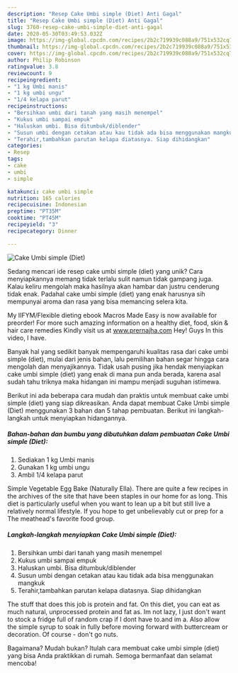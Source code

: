 ```yaml
---
description: "Resep Cake Umbi simple (Diet) Anti Gagal"
title: "Resep Cake Umbi simple (Diet) Anti Gagal"
slug: 3760-resep-cake-umbi-simple-diet-anti-gagal
date: 2020-05-30T03:49:53.032Z
image: https://img-global.cpcdn.com/recipes/2b2c719939c088a9/751x532cq70/cake-umbi-simple-diet-foto-resep-utama.jpg
thumbnail: https://img-global.cpcdn.com/recipes/2b2c719939c088a9/751x532cq70/cake-umbi-simple-diet-foto-resep-utama.jpg
cover: https://img-global.cpcdn.com/recipes/2b2c719939c088a9/751x532cq70/cake-umbi-simple-diet-foto-resep-utama.jpg
author: Philip Robinson
ratingvalue: 3.8
reviewcount: 9
recipeingredient:
- "1 kg Umbi manis"
- "1 kg umbi ungu"
- "1/4 kelapa parut"
recipeinstructions:
- "Bersihkan umbi dari tanah yang masih menempel"
- "Kukus umbi sampai empuk"
- "Haluskan umbi. Bisa ditumbuk/diblender"
- "Susun umbi dengan cetakan atau kau tidak ada bisa menggunakan mangkuk"
- "Terahir,tambahkan parutan kelapa diatasnya. Siap dihidangkan"
categories:
- Resep
tags:
- cake
- umbi
- simple

katakunci: cake umbi simple 
nutrition: 165 calories
recipecuisine: Indonesian
preptime: "PT35M"
cooktime: "PT45M"
recipeyield: "3"
recipecategory: Dinner

---
```



![Cake Umbi simple (Diet)](https://img-global.cpcdn.com/recipes/2b2c719939c088a9/751x532cq70/cake-umbi-simple-diet-foto-resep-utama.jpg)

Sedang mencari ide resep cake umbi simple (diet) yang unik? Cara menyiapkannya memang tidak terlalu sulit namun tidak gampang juga. Kalau keliru mengolah maka hasilnya akan hambar dan justru cenderung tidak enak. Padahal cake umbi simple (diet) yang enak harusnya sih mempunyai aroma dan rasa yang bisa memancing selera kita.

My IIFYM/Flexible dieting ebook Macros Made Easy is now available for preorder! For more such amazing information on a healthy diet, food, skin &amp; hair care remedies Kindly visit us at www.prernajha.com Hey! Guys In this video, I have.

Banyak hal yang sedikit banyak mempengaruhi kualitas rasa dari cake umbi simple (diet), mulai dari jenis bahan, lalu pemilihan bahan segar hingga cara mengolah dan menyajikannya. Tidak usah pusing jika hendak menyiapkan cake umbi simple (diet) yang enak di mana pun anda berada, karena asal sudah tahu triknya maka hidangan ini mampu menjadi suguhan istimewa.


Berikut ini ada beberapa cara mudah dan praktis untuk membuat cake umbi simple (diet) yang siap dikreasikan. Anda dapat membuat Cake Umbi simple (Diet) menggunakan 3 bahan dan 5 tahap pembuatan. Berikut ini langkah-langkah untuk menyiapkan hidangannya.

<!--inarticleads1-->

##### Bahan-bahan dan bumbu yang dibutuhkan dalam pembuatan Cake Umbi simple (Diet):

1. Sediakan 1 kg Umbi manis
1. Gunakan 1 kg umbi ungu
1. Ambil 1/4 kelapa parut


Simple Vegetable Egg Bake (Naturally Ella). There are quite a few recipes in the archives of the site that have been staples in our home for as long. This diet is particularly useful when you want to lean up a bit but still live a relatively normal lifestyle. If you hope to get unbelievably cut or prep for a The meathead&#39;s favorite food group. 

<!--inarticleads2-->

##### Langkah-langkah menyiapkan Cake Umbi simple (Diet):

1. Bersihkan umbi dari tanah yang masih menempel
1. Kukus umbi sampai empuk
1. Haluskan umbi. Bisa ditumbuk/diblender
1. Susun umbi dengan cetakan atau kau tidak ada bisa menggunakan mangkuk
1. Terahir,tambahkan parutan kelapa diatasnya. Siap dihidangkan


The stuff that does this job is protein and fat. On this diet, you can eat as much natural, unprocessed protein and fat as. Im not lazy, I just don&#39;t want to stock a fridge full of random crap if I dont have to.and im a. Also allow the simple syrup to soak in fully before moving forward with buttercream or decoration. Of course - don&#39;t go nuts. 

Bagaimana? Mudah bukan? Itulah cara membuat cake umbi simple (diet) yang bisa Anda praktikkan di rumah. Semoga bermanfaat dan selamat mencoba!
